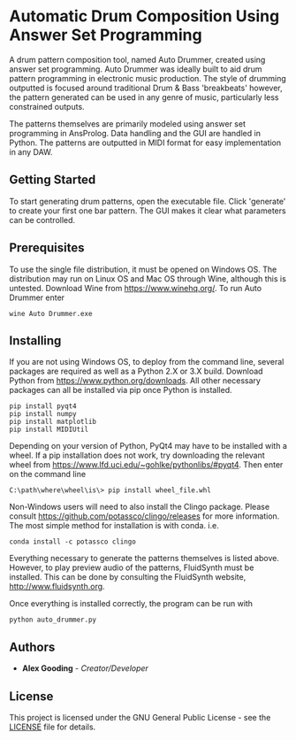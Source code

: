 # Automatic Drum Composition Using Answer Set Programming
A drum pattern composition tool, named Auto Drummer, created using answer set programming. Auto Drummer was ideally built to aid drum pattern programming 
in electronic music production. The style of drumming outputted is focused around traditional Drum & Bass 'breakbeats' however,
the pattern generated can be used in any genre of music, particularly less constrained outputs. 

The patterns themselves are primarily modeled using answer set programming in AnsProlog. Data handling and the GUI are handled in Python.
The patterns are outputted in MIDI format for easy implementation in any DAW.

## Getting Started

To start generating drum patterns, open the executable file. Click 'generate' to create your first one bar pattern.
The GUI makes it clear what parameters can be controlled.

## Prerequisites

To use the single file distribution, it must be opened on Windows OS. The distribution may run on Linux OS and Mac OS through Wine, 
although this is untested. Download Wine from https://www.winehq.org/. To run Auto Drummer enter

```
wine Auto Drummer.exe
```

## Installing

If you are not using Windows OS, to deploy from the command line, several packages are required as well as a Python 2.X or 3.X build. 
Download Python from https://www.python.org/downloads. All other necessary packages can all be installed via pip once Python is installed.

```
pip install pyqt4
pip install numpy
pip install matplotlib
pip install MIDIUtil
```
Depending on your version of Python, PyQt4 may have to be installed with a wheel. If a pip installation does not work, try 
downloading the relevant wheel from https://www.lfd.uci.edu/~gohlke/pythonlibs/#pyqt4. Then enter on the command line

```
C:\path\where\wheel\is\> pip install wheel_file.whl
```
Non-Windows users will need to also install the Clingo package. Please consult https://github.com/potassco/clingo/releases for more information. The most simple method for installation is with conda. i.e.

```
conda install -c potassco clingo
```

Everything necessary to generate the patterns themselves is listed above. 
However, to play preview audio of the patterns, FluidSynth must be installed. This can be done by consulting the FluidSynth website, http://www.fluidsynth.org.

Once everything is installed correctly, the program can be run with

```
python auto_drummer.py
```

## Authors

* **Alex Gooding** - *Creator/Developer*

## License

This project is licensed under the GNU General Public License - see the [LICENSE](LICENSE) file for details.
